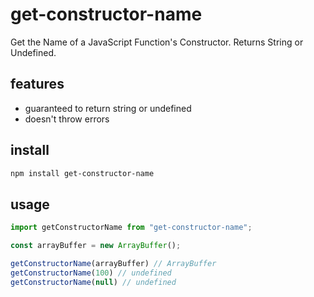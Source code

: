 # get-constructor-name
Get the Name of a JavaScript Function's Constructor.  Returns String or Undefined.

## features
- guaranteed to return string or undefined
- doesn't throw errors

## install
```bash
npm install get-constructor-name
```

## usage
```js
import getConstructorName from "get-constructor-name";

const arrayBuffer = new ArrayBuffer();

getConstructorName(arrayBuffer) // ArrayBuffer
getConstructorName(100) // undefined
getConstructorName(null) // undefined
```